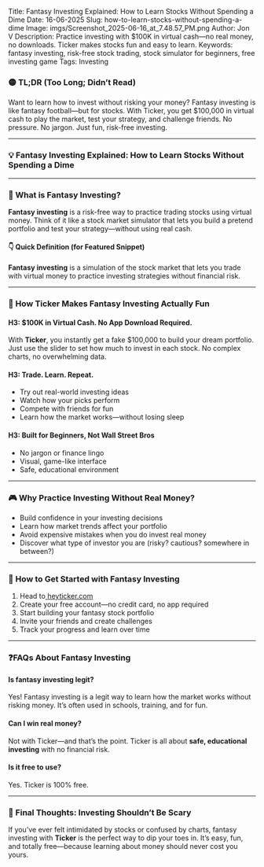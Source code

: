 Title: Fantasy Investing Explained: How to Learn Stocks Without Spending a Dime
Date: 16-06-2025
Slug: how-to-learn-stocks-without-spending-a-dime
Image: imgs/Screenshot_2025-06-16_at_7.48.57_PM.png
Author: Jon V
Description: Practice investing with $100K in virtual cash—no real money, no downloads. Ticker makes stocks fun and easy to learn.
Keywords: fantasy investing, risk-free stock trading, stock simulator for beginners, free investing game
Tags: Investing

### **🟡 TL;DR (Too Long; Didn’t Read)**

Want to learn how to invest without risking your money? Fantasy investing is like fantasy football—but for stocks. With Ticker, you get $100,000 in virtual cash to play the market, test your strategy, and challenge friends. No pressure. No jargon. Just fun, risk-free investing.



---

### **💡 Fantasy Investing Explained: How to Learn Stocks Without Spending a Dime**

---

### **💸 What is Fantasy Investing?**

**Fantasy investing** is a risk-free way to practice trading stocks using virtual money. Think of it like a stock market simulator that lets you build a pretend portfolio and test your strategy—without using real cash.

#### **👇 Quick Definition (for Featured Snippet)**

**Fantasy investing** is a simulation of the stock market that lets you trade with virtual money to practice investing strategies without financial risk.

---

### **📱 How Ticker Makes Fantasy Investing Actually Fun**

#### **H3: $100K in Virtual Cash. No App Download Required.**

With **Ticker**, you instantly get a fake $100,000 to build your dream portfolio. Just use the slider to set how much to invest in each stock. No complex charts, no overwhelming data.

#### **H3: Trade. Learn. Repeat.**

- Try out real-world investing ideas
- Watch how your picks perform
- Compete with friends for fun
- Learn how the market works—without losing sleep

#### **H3: Built for Beginners, Not Wall Street Bros**

- No jargon or finance lingo
- Visual, game-like interface
- Safe, educational environment

---

### **🎮 Why Practice Investing Without Real Money?**

- Build confidence in your investing decisions
- Learn how market trends affect your portfolio
- Avoid expensive mistakes when you do invest real money
- Discover what type of investor you are (risky? cautious? somewhere in between?)

---

### **🔄 How to Get Started with Fantasy Investing**

1. Head to[ heyticker.com](https://heyticker.com/ "‌")
2. Create your free account—no credit card, no app required
3. Start building your fantasy stock portfolio
4. Invite your friends and create challenges
5. Track your progress and learn over time

---

### **❓FAQs About Fantasy Investing**

#### **Is fantasy investing legit?**

Yes! Fantasy investing is a legit way to learn how the market works without risking money. It’s often used in schools, training, and for fun.

#### **Can I win real money?**

Not with Ticker—and that’s the point. Ticker is all about **safe, educational investing** with no financial risk.

#### **Is it free to use?**

Yes. Ticker is 100% free.

---

### **🏁 Final Thoughts: Investing Shouldn’t Be Scary**

If you’ve ever felt intimidated by stocks or confused by charts, fantasy investing with **Ticker** is the perfect way to dip your toes in. It’s easy, fun, and totally free—because learning about money should never cost you yours.
